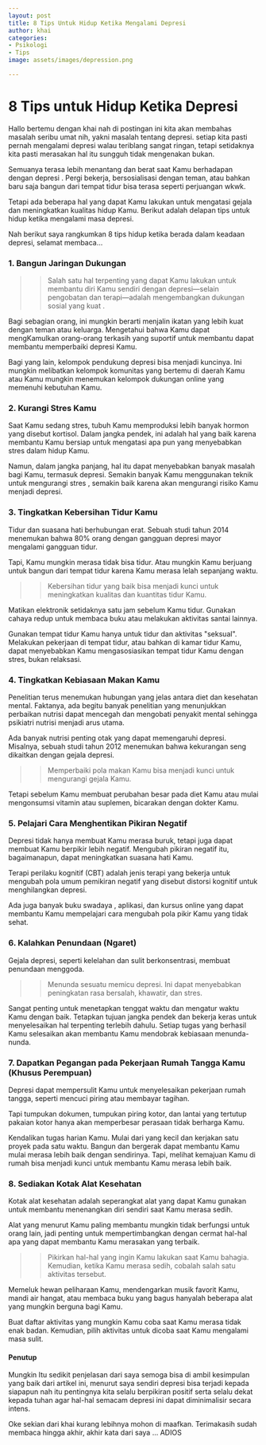 ```yaml
---
layout: post
title: 8 Tips Untuk Hidup Ketika Mengalami Depresi
author: khai
categories:
- Psikologi
- Tips
image: assets/images/depression.png

---
```

# 8 Tips untuk Hidup Ketika Depresi

Hallo bertemu dengan khai nah di postingan ini kita akan membahas masalah seribu umat nih, yakni masalah tentang depresi. setiap kita pasti pernah mengalami depresi walau teriblang sangat ringan, tetapi setidaknya kita pasti merasakan hal itu sungguh tidak mengenakan bukan.

Semuanya terasa lebih menantang dan berat saat Kamu berhadapan dengan depresi . Pergi bekerja, bersosialisasi dengan teman, atau bahkan baru saja bangun dari tempat tidur bisa terasa seperti perjuangan wkwk.

Tetapi ada beberapa hal yang dapat Kamu lakukan untuk mengatasi gejala dan meningkatkan kualitas hidup Kamu. Berikut adalah delapan tips untuk hidup ketika mengalami masa depresi.

Nah berikut saya rangkumkan 8 tips hidup ketika berada dalam keadaan depresi, selamat membaca...

### 1. Bangun Jaringan Dukungan

> >Salah satu hal terpenting yang dapat Kamu lakukan untuk membantu diri Kamu sendiri dengan depresi—selain pengobatan dan terapi—adalah mengembangkan dukungan sosial yang kuat .

Bagi sebagian orang, ini mungkin berarti menjalin ikatan yang lebih kuat dengan teman atau keluarga. Mengetahui bahwa Kamu dapat mengKamulkan orang-orang terkasih yang suportif untuk membantu dapat membantu memperbaiki depresi Kamu.

Bagi yang lain, kelompok pendukung depresi bisa menjadi kuncinya. Ini mungkin melibatkan kelompok komunitas yang bertemu di daerah Kamu atau Kamu mungkin menemukan kelompok dukungan online yang memenuhi kebutuhan Kamu. 

### 2. Kurangi Stres Kamu

Saat Kamu sedang stres, tubuh Kamu memproduksi lebih banyak hormon yang disebut kortisol. Dalam jangka pendek, ini adalah hal yang baik karena membantu Kamu bersiap untuk mengatasi apa pun yang menyebabkan stres dalam hidup Kamu.

Namun, dalam jangka panjang, hal itu dapat menyebabkan banyak masalah bagi Kamu, termasuk depresi. Semakin banyak Kamu menggunakan teknik untuk mengurangi stres , semakin baik karena akan mengurangi risiko Kamu menjadi depresi.

### 3. Tingkatkan Kebersihan Tidur Kamu

Tidur dan suasana hati berhubungan erat. Sebuah studi tahun 2014 menemukan bahwa 80% orang dengan gangguan depresi mayor mengalami gangguan tidur.

Tapi, Kamu mungkin merasa tidak bisa tidur. Atau mungkin Kamu berjuang untuk bangun dari tempat tidur karena Kamu merasa lelah sepanjang waktu.

> > Kebersihan tidur yang baik bisa menjadi kunci untuk meningkatkan kualitas dan kuantitas tidur Kamu.

Matikan elektronik setidaknya satu jam sebelum Kamu tidur. Gunakan cahaya redup untuk membaca buku atau melakukan aktivitas santai lainnya.

Gunakan tempat tidur Kamu hanya untuk tidur dan aktivitas "seksual". Melakukan pekerjaan di tempat tidur, atau bahkan di kamar tidur Kamu, dapat menyebabkan Kamu mengasosiasikan tempat tidur Kamu dengan stres, bukan relaksasi.

### 4. Tingkatkan Kebiasaan Makan Kamu

Penelitian terus menemukan hubungan yang jelas antara diet dan kesehatan mental. Faktanya, ada begitu banyak penelitian yang menunjukkan perbaikan nutrisi dapat mencegah dan mengobati penyakit mental sehingga psikiatri nutrisi menjadi arus utama.

Ada banyak nutrisi penting otak yang dapat memengaruhi depresi. Misalnya, sebuah studi tahun 2012 menemukan bahwa kekurangan seng dikaitkan dengan gejala depresi.

> > Memperbaiki pola makan Kamu bisa menjadi kunci untuk mengurangi gejala Kamu.

Tetapi sebelum Kamu membuat perubahan besar pada diet Kamu atau mulai mengonsumsi vitamin atau suplemen, bicarakan dengan dokter Kamu.

### 5. Pelajari Cara Menghentikan Pikiran Negatif

Depresi tidak hanya membuat Kamu merasa buruk, tetapi juga dapat membuat Kamu berpikir lebih negatif. Mengubah pikiran negatif itu, bagaimanapun, dapat meningkatkan suasana hati Kamu. 

Terapi perilaku kognitif (CBT) adalah jenis terapi yang bekerja untuk mengubah pola umum pemikiran negatif yang disebut distorsi kognitif untuk menghilangkan depresi.

Ada juga banyak buku swadaya , aplikasi, dan kursus online yang dapat membantu Kamu mempelajari cara mengubah pola pikir Kamu yang tidak sehat.

### 6. Kalahkan Penundaan (Ngaret)

Gejala depresi, seperti kelelahan dan sulit berkonsentrasi, membuat penundaan menggoda.

> > Menunda sesuatu memicu depresi. Ini dapat menyebabkan peningkatan rasa bersalah, khawatir, dan stres.

Sangat penting untuk menetapkan tenggat waktu dan mengatur waktu Kamu dengan baik. Tetapkan tujuan jangka pendek dan bekerja keras untuk menyelesaikan hal terpenting terlebih dahulu. Setiap tugas yang berhasil Kamu selesaikan akan membantu Kamu  mendobrak kebiasaan menunda-nunda.

### 7. Dapatkan Pegangan pada Pekerjaan Rumah Tangga Kamu (Khusus Perempuan)

Depresi dapat mempersulit Kamu untuk menyelesaikan pekerjaan rumah tangga, seperti mencuci piring atau membayar tagihan. 

Tapi tumpukan dokumen, tumpukan piring kotor, dan lantai yang tertutup pakaian kotor hanya akan memperbesar perasaan tidak berharga Kamu.

Kendalikan tugas harian Kamu. Mulai dari yang kecil dan kerjakan satu proyek pada satu waktu. Bangun dan bergerak dapat membantu Kamu mulai merasa lebih baik dengan sendirinya. Tapi, melihat kemajuan Kamu di rumah bisa menjadi kunci untuk membantu Kamu merasa lebih baik.

### 8. Sediakan Kotak Alat Kesehatan

Kotak alat kesehatan adalah seperangkat alat yang dapat Kamu gunakan untuk membantu menenangkan diri sendiri saat Kamu merasa sedih.

Alat yang menurut Kamu paling membantu mungkin tidak berfungsi untuk orang lain, jadi penting untuk mempertimbangkan dengan cermat hal-hal apa yang dapat membantu Kamu merasakan yang terbaik.

> > Pikirkan hal-hal yang ingin Kamu lakukan saat Kamu bahagia. Kemudian, ketika Kamu merasa sedih, cobalah salah satu aktivitas tersebut.

Memeluk hewan peliharaan Kamu, mendengarkan musik favorit Kamu, mandi air hangat, atau membaca buku yang bagus hanyalah beberapa alat yang mungkin berguna bagi Kamu.

Buat daftar aktivitas yang mungkin Kamu coba saat Kamu merasa tidak enak badan. Kemudian, pilih aktivitas untuk dicoba saat Kamu mengalami masa sulit.

#### Penutup

Mungkin Itu sedikit penjelasan dari saya semoga bisa di ambil kesimpulan yang baik dari artikel ini, menurut saya sendiri depresi bisa terjadi kepada siapapun nah itu pentingnya kita selalu berpikiran positif serta selalu dekat kepada tuhan agar hal-hal semacam depresi ini dapat diminimalisir secara intens.

Oke sekian dari khai kurang lebihnya mohon di maafkan. Terimakasih sudah membaca hingga akhir, akhir kata dari saya ... ADIOS